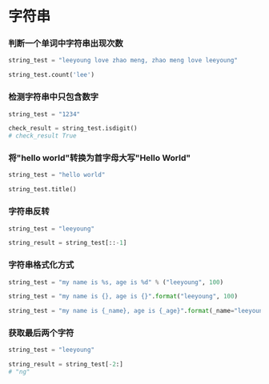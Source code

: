 # 字符串


### 判断一个单词中字符串出现次数

```python
string_test = "leeyoung love zhao meng, zhao meng love leeyoung"

string_test.count('lee')
```


### 检测字符串中只包含数字

```python
string_test = "1234"

check_result = string_test.isdigit()
# check_result True
```

### 将"hello world"转换为首字母大写"Hello World"

```python
string_test = "hello world"

string_test.title()
```


### 字符串反转

```python
string_test = "leeyoung"

string_result = string_test[::-1]
```


### 字符串格式化方式

```python
string_test = "my name is %s, age is %d" % ("leeyoung", 100) 

string_test = "my name is {}, age is {}".format("leeyoung", 100)

string_test = "my name is {_name}, age is {_age}".format(_name="leeyoung", _age=100)
```


### 获取最后两个字符

```python
string_test = "leeyoung"

string_result = string_test[-2:]
# "ng"
```

